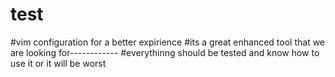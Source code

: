 # test
#vim configuration for a better expirience
#its a great enhanced tool that we are looking for------------
#everythinng should be tested and know how to use it or it will be worst
